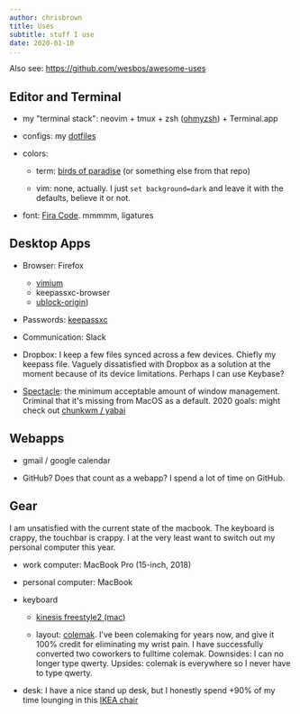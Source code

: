 ```yaml
---
author: chrisbrown
title: Uses
subtitle: stuff I use
date: 2020-01-10
...
```


Also see: <https://github.com/wesbos/awesome-uses>

## Editor and Terminal

- my "terminal stack": neovim + tmux + zsh ([ohmyzsh][1]) + Terminal.app

- configs: my [dotfiles][2]

- colors:

    - term: [birds of paradise][3] (or something else from that repo)

    - vim: none, actually. I just `set background=dark` and leave it with the
      defaults, believe it or not.

- font: [Fira Code][4]. mmmmm, ligatures

[1]: https://ohmyz.sh/
[2]: https://github.com/chrisman/dotfiles
[3]: https://github.com/lysyi3m/macos-terminal-themes#birdsofparadise
[4]: https://github.com/tonsky/FiraCode/

## Desktop Apps

- Browser: Firefox

    - [vimium][5]
    - keepassxc-browser
    - [ublock-origin][6])

- Passwords: [keepassxc][7]

- Communication: Slack

- Dropbox: I keep a few files synced across a few devices. Chiefly my keepass
  file. Vaguely dissatisfied with Dropbox as a solution at the moment because
  of its device limitations. Perhaps I can use Keybase?

- [Spectacle][8]: the minimum acceptable amount of window management. Criminal
  that it's missing from MacOS as a default. 2020 goals: might check out
  [chunkwm / yabai][9]

[5]: https://addons.mozilla.org/en-US/firefox/addon/vimium-ff/
[6]: https://github.com/gorhill/uBlock
[7]: https://keepassxc.org/
[8]: https://github.com/eczarny/spectacle
[9]: https://github.com/koekeishiya/chunkwm

## Webapps

- gmail / google calendar

- GitHub? Does that count as a webapp? I spend a lot of time on GitHub.

## Gear

I am unsatisfied with the current state of the macbook. The keyboard is crappy,
the touchbar is crappy. I at the very least want to switch out my personal
computer this year.

- work computer: MacBook Pro (15-inch, 2018)

- personal computer: MacBook

- keyboard

    - [kinesis freestyle2 (mac)][10]

    - layout: [colemak][11]. I've been colemaking for years now, and give it
      100% credit for eliminating my wrist pain. I have successfully converted
      two coworkers to fulltime colemak. Downsides: I can no longer type
      qwerty. Upsides: colemak is everywhere so I never have to type qwerty.

- desk: I have a nice stand up desk, but I honestly spend +90% of my time lounging in this [IKEA chair][12]

[10]: https://www.amazon.com/Freestyle2-Ergonomic-Keyboard-Standard-Separation/dp/B00CMALD3E
[11]: https://colemak.com/
[12]: https://www.amazon.com/Ikea-Armchair-Footstool-Machine-Washable/dp/B0069B1KTO/ref=sr_1_5?crid=1ECMMT9ODUC05
